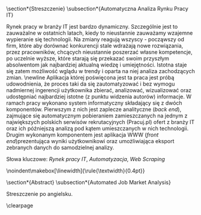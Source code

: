 \section*{Streszczenie}
\subsection*{Automatyczna Analiza Rynku Pracy IT}

Rynek pracy w branży IT jest bardzo dynamiczny. Szczególnie jest to zauważalne
w ostatnich latach, kiedy to nieustannie zauważamy wzajemne wypieranie się technologii.
Na zmiany reagują wszyscy - począwszy od firm, które aby dorównać konkurencji
stale wdrażają nowe rozwiązania, przez
pracowników, chcących nieustannie poszerzać własne kompetencje, po uczelnie wyższe,
które starają się przekazać swoim przyszłym absolwentom jak najbardziej
aktualną wiedzę i umiejętności. Istotna staje się zatem możliwość wglądu w trendy
i oparta na niej analiza zachodzących zmian. \newline
Aplikacja której poświęcona jest ta praca jest próbą udowodnienia,
że proces taki da się zautomatyzować i bez wymogu nadmiernej ingerencji
użytkownika zbierać, analizować, wizualizować oraz udostępniać
najbardziej istotne (z punktu widzenia autorów) informacje.
W ramach pracy wykonano system informatyczny składający się z dwóch komponentów.
Pierwszym z nich jest zaplecze analityczne (*back end*),
zajmujące się automatycznym pobieraniem zamieszczanych na jednym z największych
polskich serwisów rekrutacyjnych (Pracuj.pl) ofert z branży IT oraz ich
późniejszą analizą pod kątem umieszczanych w nich technologii. Drugim wykonanym
komponentem jest aplikacja WWW (*front end*)prezentująca wyniki użytkownikowi oraz umożliwiająca
eksport zebranych danych do samodzielnej analizy.


Słowa kluczowe: *Rynek pracy IT*, *Automatyzacja*, *Web Scraping*


\noindent\makebox[\linewidth]{\rule{\textwidth}{0.4pt}}

\section*{Abstract}
\subsection*{Automated Job Market Analysis}

Streszczenie po angielsku.

\clearpage


